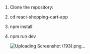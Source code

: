 1. Clone the repository:
2. cd react-shopping-cart-app
3. npm install
4. npm run dev


   ![Uploading Screenshot (193).png…]()


